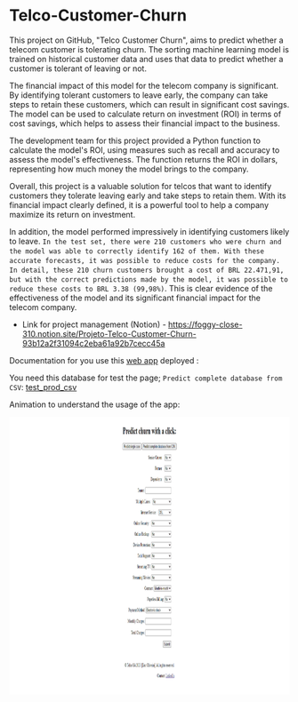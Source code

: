 # Telco-Customer-Churn
This project on GitHub, "Telco Customer Churn", aims to predict whether a telecom customer is tolerating churn. The sorting machine learning model is trained on historical customer data and uses that data to predict whether a customer is tolerant of leaving or not.

The financial impact of this model for the telecom company is significant. By identifying tolerant customers to leave early, the company can take steps to retain these customers, which can result in significant cost savings. The model can be used to calculate return on investment (ROI) in terms of cost savings, which helps to assess their financial impact to the business.

The development team for this project provided a Python function to calculate the model's ROI, using measures such as recall and accuracy to assess the model's effectiveness. The function returns the ROI in dollars, representing how much money the model brings to the company.

Overall, this project is a valuable solution for telcos that want to identify customers they tolerate leaving early and take steps to retain them. With its financial impact clearly defined, it is a powerful tool to help a company maximize its return on investment.

In addition, the model performed impressively in identifying customers likely to leave. ``In the test set, there were 210 customers who were churn and the model was able to correctly identify 162 of them. With these accurate forecasts, it was possible to reduce costs for the company. In detail, these 210 churn customers brought a cost of BRL 22.471,91, but with the correct predictions made by the model, it was possible to reduce these costs to BRL 3.38 (99,98%)``. This is clear evidence of the effectiveness of the model and its significant financial impact for the telecom company.

- Link for project management (Notion) - https://foggy-close-310.notion.site/Projeto-Telco-Customer-Churn-93b12a2f31094c2eba61a92b7cecc45a

Documentation for you use this [web app](https://web-production-a6f58.up.railway.app/) deployed :

You need this database for test the page; ``Predict complete database from CSV``:
[test_prod_csv](https://github.com/Eric-Oliveira-ds/Telco-Customer-Churn/blob/main/data/teste_prod.csv)

Animation to understand the usage of the app:

<img src="https://github.com/Eric-Oliveira-ds/Telco-Customer-Churn/blob/main/doc/Anima%C3%A7%C3%A3o.gif" width="700" height="500">



